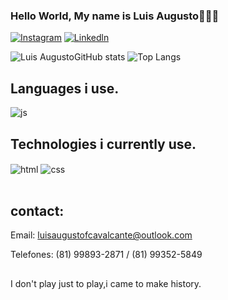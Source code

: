 ### Hello World, My name is Luis Augusto🤘🏼💀

[![Instagram](https://img.shields.io/badge/Instagram-E4405F?style=for-the-badge&logo=instagram&logoColor=white)](https://www.instagram.com/luisaugustojj/r)
[![Linkedln](https://img.shields.io/badge/LinkedIn-0077B5?style=for-the-badge&logo=linkedin&logoColor=white)](https://www.linkedin.com/in/luis-augusto-b07871182/)

![Luis AugustoGitHub
stats](https://github-readme-stats.vercel.app/api?username=LuisAugustojj&show_icons=true&theme=dark)
![Top Langs](https://github-readme-stats.vercel.app/api/top-langs/?username=LuisAugustojj&layout=compact)

## Languages i use.
<div style="display: inline_block">
  <img align="center" alt="js"
    src="https://img.shields.io/badge/JavaScript-F7DF1E?style=for-the-badge&logo=javascript&logoColor=black" />

  ## Technologies i currently use.
  <div style="display: inline_block">
    <img align="center" alt="html"
      src="https://img.shields.io/badge/HTML-239120?style=for-the-badge&logo=html5&logoColor=white" />
    <img align="center" alt="css"
      src="https://img.shields.io/badge/CSS-239120?&style=for-the-badge&logo=css3&logoColor=white" />
  </div><br />

  ## contact:
  Email: luisaugustofcavalcante@outlook.com
  <p>Telefones: (81) 99893-2871 / (81) 99352-5849

  ##
  <p>I don't play just to play,i came to make history.</p>

